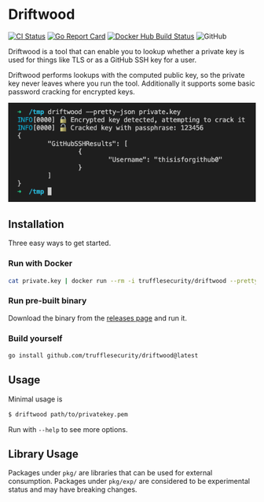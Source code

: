 # Driftwood

[![CI Status](https://github.com/trufflesecurity/driftwood/workflows/release/badge.svg)](https://github.com/trufflesecurity/driftwood/actions)
[![Go Report Card](https://goreportcard.com/badge/github.com/trufflesecurity/driftwood)](https://goreportcard.com/report/github.com/trufflesecurity/driftwood)
[![Docker Hub Build Status](https://img.shields.io/docker/cloud/build/trufflesecurity/driftwood.svg)](https://hub.docker.com/r/trufflesecurity/driftwood/)
![GitHub](https://img.shields.io/github/license/trufflesecurity/driftwood)

Driftwood is a tool that can enable you to lookup whether a private key is used for things like TLS or as a GitHub SSH key for a user. 

Driftwood performs lookups with the computed public key, so the private key never leaves where you run the tool. Additionally it supports some basic password cracking for encrypted keys.

![Driftwood in action](docs/screenshot.png)

## Installation

Three easy ways to get started.

### Run with Docker

```bash
cat private.key | docker run --rm -i trufflesecurity/driftwood --pretty-json -
```

### Run pre-built binary
Download the binary from the [releases page](https://github.com/trufflesecurity/driftwood/releases) and run it. 

### Build yourself

```bash
go install github.com/trufflesecurity/driftwood@latest
```

## Usage

Minimal usage is

```bash
$ driftwood path/to/privatekey.pem
```

Run with `--help` to see more options.

## Library Usage

Packages under `pkg/` are libraries that can be used for external consumption. Packages under `pkg/exp/` are considered to be experimental status and may have breaking changes.
